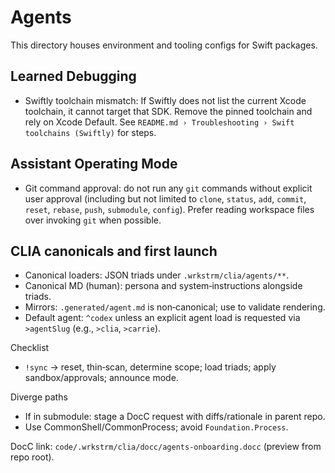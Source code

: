 # Agents

This directory houses environment and tooling configs for Swift packages.

## Learned Debugging

- Swiftly toolchain mismatch: If Swiftly does not list the current Xcode toolchain, it cannot target that SDK. Remove the pinned toolchain and rely on Xcode Default. See `README.md › Troubleshooting › Swift toolchains (Swiftly)` for steps.

## Assistant Operating Mode

- Git command approval: do not run any `git` commands without explicit user approval
  (including but not limited to `clone`, `status`, `add`, `commit`, `reset`, `rebase`, `push`,
  `submodule`, `config`). Prefer reading workspace files over invoking `git` when possible.

## CLIA canonicals and first launch

- Canonical loaders: JSON triads under `.wrkstrm/clia/agents/**`.
- Canonical MD (human): persona and system‑instructions alongside triads.
- Mirrors: `.generated/agent.md` is non‑canonical; use to validate rendering.
- Default agent: `^codex` unless an explicit agent load is requested via
  `>agentSlug` (e.g., `>clia`, `>carrie`).

Checklist

- `!sync` → reset, thin‑scan, determine scope; load triads; apply sandbox/approvals; announce mode.

Diverge paths

- If in submodule: stage a DocC request with diffs/rationale in parent repo.
- Use CommonShell/CommonProcess; avoid `Foundation.Process`.

DocC link: `code/.wrkstrm/clia/docc/agents-onboarding.docc` (preview from repo root).
